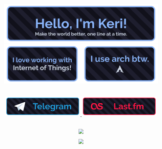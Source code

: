 ![Hi, I'm Keri!](https://github.com/kerichdev/kerichdev/blob/actualpage/banner.png)
![My interests!](https://github.com/kerichdev/kerichdev/blob/actualpage/subbanner.png)

#

<p align="center">
  <a href="https://t.me/keri64"> <img src="https://github.com/kerichdev/kerichdev/blob/actualpage/button_telegram.png" width="49%" /> </a>
  <a href="https://www.last.fm/user/kerichuu"> <img src="https://github.com/kerichdev/kerichdev/blob/actualpage/button_lastfm.png" width="49%" />  </a>
</p>

#

<p align="center">
<img src="https://github-readme-stats.vercel.app/api?username=kerichdev&show_icons=true&title_color=89b4fa&text_color=cdd6f4&icon_color=89b4fa&bg_color=1e1e2e&border_color=89b4fa&include_all_commits=true">
</p>
<p align="center">
<img src="https://github-readme-stats.vercel.app/api/top-langs/?username=kerichdev&title_color=89b4fa&text_color=cdd6f4&icon_color=89b4fa&bg_color=1e1e2e&border_color=89b4fa&layout=compact">
</p>
